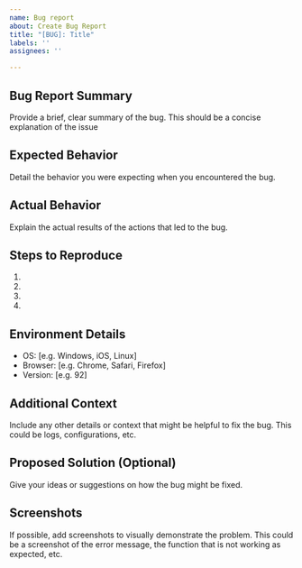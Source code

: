 ```yaml
---
name: Bug report
about: Create Bug Report
title: "[BUG]: Title"
labels: ''
assignees: ''

---
```


## Bug Report Summary
<!-- Provide a brief, clear summary of the bug. This should be a concise explanation of the issue -->
Provide a brief, clear summary of the bug. This should be a concise explanation of the issue

## Expected Behavior
<!-- Describe what you expected to happen -->
Detail the behavior you were expecting when you encountered the bug.

## Actual Behavior
<!-- Describe what actually happened instead of the expected behavior -->
Explain the actual results of the actions that led to the bug.

## Steps to Reproduce
<!-- Provide a clear and concise set of steps to reproduce the bug -->
1. 
2. 
3. 
4. 

## Environment Details
<!-- Include as much relevant information about the environment where the bug was observed-->
- OS: [e.g. Windows, iOS, Linux] 
- Browser: [e.g. Chrome, Safari, Firefox]
- Version: [e.g. 92]

## Additional Context
<!-- Any additional information or context that might be helpful -->
Include any other details or context that might be helpful to fix the bug. This could be logs, configurations, etc.

## Proposed Solution (Optional)
<!-- If you have a suggestion on how to fix the bug, please describe it here -->
Give your ideas or suggestions on how the bug might be fixed.

## Screenshots
<!-- If applicable, add screenshots to help explain the problem -->
If possible, add screenshots to visually demonstrate the problem. This could be a screenshot of the error message, the function that is not working as expected, etc.
